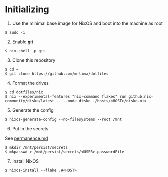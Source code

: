 # Initializing

1. Use the minimal base image for NixOS and boot into the machine as root

```
$ sudo -i
```

2. Enable **git**

```
$ nix-shell -p git
```

3. Clone this repository

```
$ cd ~
$ git clone https://github.com/m-lima/dotfiles
```

4. Format the drives

```
$ cd dotfiles/nix
$ nix --experimental-features "nix-command flakes" run github:nix-community/disko/latest -- --mode disko ./hosts/<HOST>/disko.nix
```

5. Generate the config

```
$ nixos-generate-config --no-filesystems --root /mnt
```

6. Put in the secrets

See [permanence.md](./permanence.md)

```
$ mkdir /mnt/persist/secrets
$ mkpasswd > /mnt/persist/secrets/<USER>.passwordFile
```

7. Install NixOS

```
$ nixos-install --flake .#<HOST>
```
